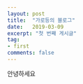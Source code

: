 ```yaml
---
layout: post
title:  "가로등의 블로그"
date:   2019-03-09
excerpt: "첫 번째 게시글"
tag:
- first
comments: false
---
```


안녕하세요
